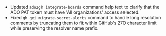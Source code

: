 - Updated `ado2gh integrate-boards` command help text to clarify that the ADO PAT token must have 'All organizations' access selected.
- Fixed `gh gei migrate-secret-alerts` command to handle long resolution comments by truncating them to fit within GitHub's 270 character limit while preserving the resolver name prefix.